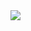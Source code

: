 <img src='https://res.cloudinary.com/dz209s6jk/image/upload/f_auto,q_auto,w_700/Challenges/tsdyz2ccordcztyrn8m0.jpg'/>
